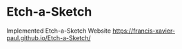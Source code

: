 # Etch-a-Sketch

Implemented Etch-a-Sketch Website
https://francis-xavier-paul.github.io/Etch-a-Sketch/
